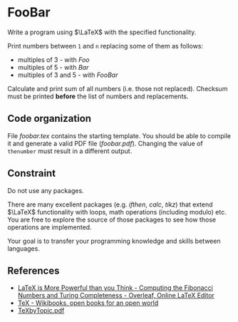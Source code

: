# FooBar

Write a program using $\LaTeX$ with the specified functionality.

Print numbers between `1` and `n` replacing some of them as follows:

- multiples of 3 - with *Foo*
- multiples of 5 - with *Bar*
- multiples of 3 and 5 - with *FooBar*

Calculate and print sum of all numbers (i.e. those not replaced).
Checksum must be printed **before** the list of numbers and replacements.

## Code organization

File *foobar.tex* contains the starting template.
You should be able to compile it and generate a valid PDF file (*foobar.pdf*).
Changing the value of `thenumber` must result in a different output.

## Constraint

Do not use any packages.

There are many excellent packages (e.g. *ifthen*, *calc*, *tikz*) that extend $\LaTeX$ functionality with loops, math operations (including modulo) etc.
You are free to explore the source of those packages to see how those operations are implemented.

Your goal is to transfer your programming knowledge and skills between languages.

## References

- [LaTeX is More Powerful than you Think - Computing the Fibonacci Numbers and Turing Completeness - Overleaf, Online LaTeX Editor](https://www.overleaf.com/learn/latex/Articles/LaTeX_is_More_Powerful_than_you_Think_-_Computing_the_Fibonacci_Numbers_and_Turing_Completeness)
- [TeX - Wikibooks, open books for an open world](https://en.wikibooks.org/wiki/TeX)
- [TeXbyTopic.pdf](https://mirror.las.iastate.edu/tex-archive/info/texbytopic/TeXbyTopic.pdf)
